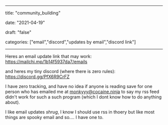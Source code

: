 
---

title: "community\_building"

date: "2021-04-19"

draft: "false"

categories: ["email","discord","updates by email","discord link"]

---

Heres an email update link that may work: https://mailchi.mp/1b14f5937da7/emails

and heres my tiny discord (where there is zero rules): https://discord.gg/PfX6R9CrFZ

I have zero tracking, and have no idea if anyone is reading save for one person who has emailed me at monkyyy@cocaine.ninja to say my rss feed didn't work for such a such program (which I dont know how to do anything about).

I like email updates *shrug*, I know I should use rss in thoery but like most things are spooky email and so.... I have one to.


